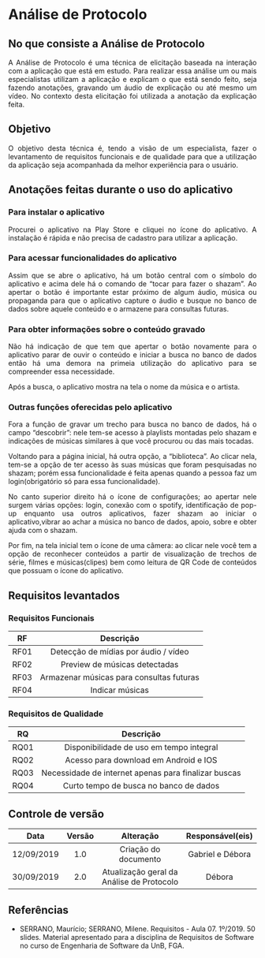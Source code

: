 # Análise de Protocolo

## No que consiste a Análise de Protocolo

<p align="justify">A Análise de Protocolo é uma técnica de elicitação baseada na interação com a aplicação que está em estudo. Para realizar essa análise um ou mais especialistas utilizam a aplicação e explicam o que está sendo feito, seja fazendo anotações, gravando um áudio de explicação ou até mesmo um vídeo. No contexto desta elicitação foi utilizada a anotação da explicação feita.</p>

## Objetivo

<p align="justify">O objetivo desta técnica é, tendo a visão de um especialista, fazer o levantamento de requisitos funcionais e de qualidade para que a utilização da aplicação seja acompanhada da melhor experiência para o usuário.</p>

## Anotações feitas durante o uso do aplicativo

### Para instalar o aplicativo
<p align="justify">Procurei o aplicativo na Play Store e cliquei no ícone do aplicativo. A instalação é rápida e não precisa de cadastro para utilizar a aplicação.</p>

### Para acessar funcionalidades do aplicativo
<p align="justify">Assim que se abre o aplicativo, há um botão central com o símbolo do aplicativo e acima dele há o comando de “tocar para fazer o shazam”. Ao apertar o botão é importante estar próximo de algum áudio, música ou propaganda para que o aplicativo capture o áudio e busque no banco de dados sobre aquele conteúdo e o armazene para consultas futuras.</p>

### Para obter informações sobre o conteúdo gravado
<p align="justify">Não há indicação de que tem que apertar o botão novamente para o aplicativo parar de ouvir 
o conteúdo e iniciar a busca no banco de dados então há uma demora na primeia utilização do aplicativo para se compreender essa necessidade.</p>
<p align="justify">Após a busca, o aplicativo mostra na tela o nome da música e o artista.</p>

### Outras funções oferecidas pelo aplicativo
<p align="justify">Fora a função de gravar um trecho para busca no banco de dados, há o campo “descobrir”: nele tem-se acesso à playlists montadas pelo 
shazam e indicações de músicas similares à que você procurou ou das mais tocadas.</p>

<p align="justify">Voltando para a página inicial, há outra opção, a “biblioteca”. Ao clicar nela, tem-se a 
opção de ter acesso às suas músicas que foram pesquisadas no shazam; porém essa 
funcionalidade é feita apenas quando a pessoa faz um login(obrigatório só para essa 
funcionalidade).</p>

<p align="justify">No canto superior direito há o ícone de configurações; 
ao apertar nele surgem várias opções: login, conexão com o spotify, identificação de pop-up 
enquanto usa outros aplicativos, fazer shazam ao iniciar o aplicativo,vibrar ao achar 
a música no banco de dados, apoio, sobre e obter ajuda com o shazam.</p>

<p align="justify">Por fim, na tela inicial tem o ícone de uma câmera: ao clicar nele você tem a opção de 
reconhecer conteúdos a partir de visualização de trechos de série, filmes e músicas(clipes) 
bem como leitura de QR Code de conteúdos que possuam o ícone do aplicativo.</p>


## Requisitos levantados
### Requisitos Funcionais

| RF  | Descrição |
|:---:|:---------:|
|RF01 |Detecção de mídias por áudio / vídeo|
|RF02 |Preview de músicas detectadas|
|RF03 |Armazenar músicas para consultas futuras|
|RF04 |Indicar músicas|

### Requisitos de Qualidade

|RQ|Descrição|
|:---:|:---: |
|RQ01 |Disponibilidade de uso em tempo integral|
|RQ02 |Acesso para download em Android e IOS|
|RQ03 |Necessidade de internet apenas para finalizar buscas|
|RQ04 |Curto tempo de busca no banco de dados|


## Controle de versão

|Data|Versão|Alteração|Responsável(eis)|
|:--:|:----:|:-------:|:---:|
| 12/09/2019 | 1.0 | Criação do documento | Gabriel e Débora |
|30/09/2019|2.0|Atualização geral da Análise de Protocolo|Débora|

## Referências

- SERRANO, Maurício; SERRANO, Milene. Requisitos - Aula 07. 1º/2019. 50 slides. Material apresentado para a disciplina de Requisitos de Software no curso de Engenharia de Software da UnB, FGA.